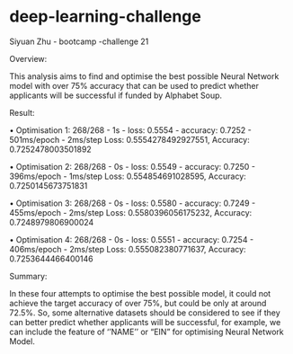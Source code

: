 # deep-learning-challenge
Siyuan Zhu - bootcamp -challenge 21

Overview:

This analysis aims to find and optimise the best possible Neural Network model with over 75% accuracy that can be used to predict whether applicants will be successful if funded by Alphabet Soup.

Result:

•	Optimisation 1: 
268/268 - 1s - loss: 0.5554 - accuracy: 0.7252 - 501ms/epoch - 2ms/step
Loss: 0.5554278492927551, Accuracy: 0.7252478003501892


•	Optimisation 2:
268/268 - 0s - loss: 0.5549 - accuracy: 0.7250 - 396ms/epoch - 1ms/step
Loss: 0.554854691028595, Accuracy: 0.7250145673751831


•	Optimisation 3:
268/268 - 0s - loss: 0.5580 - accuracy: 0.7249 - 455ms/epoch - 2ms/step
Loss: 0.5580396056175232, Accuracy: 0.7248979806900024


•	Optimisation 4:
268/268 - 0s - loss: 0.5551 - accuracy: 0.7254 - 406ms/epoch - 2ms/step
Loss: 0.555082380771637, Accuracy: 0.7253644466400146


Summary: 

In these four attempts to optimise the best possible model, it could not achieve the target accuracy of over 75%, but could be only at around 72.5%. So, some alternative datasets should be considered to see if they can better predict whether applicants will be successful, for example, we can include the feature of ‘’NAME’’ or “EIN” for optimising Neural Network Model.  

